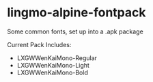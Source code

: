 # lingmo-alpine-fontpack
Some common fonts, set up into a .apk package

Current Pack Includes:
- LXGWWenKaiMono-Regular
- LXGWWenKaiMono-Light
- LXGWWenKaiMono-Bold